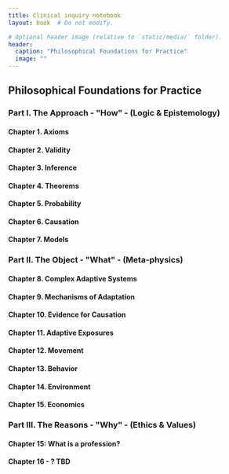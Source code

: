 ```yaml
---
title: Clinical inquiry notebook
layout: book  # Do not modify.

# Optional header image (relative to `static/media/` folder).
header:
  caption: "Philosophical Foundations for Practice"
  image: ""
---
```


## Philosophical Foundations for Practice

### Part I. The Approach - "How" - (Logic & Epistemology)

#### Chapter 1. Axioms
#### Chapter 2. Validity
#### Chapter 3. Inference
#### Chapter 4. Theorems
#### Chapter 5. Probability
#### Chapter 6. Causation
#### Chapter 7. Models

### Part II. The Object - "What" - (Meta-physics)

#### Chapter 8. Complex Adaptive Systems 
#### Chapter 9. Mechanisms of Adaptation 
#### Chapter 10. Evidence for Causation
#### Chapter 11. Adaptive Exposures
#### Chapter 12. Movement
#### Chapter 13. Behavior
#### Chapter 14. Environment
#### Chapter 15. Economics

### Part III. The Reasons - "Why" - (Ethics & Values)

#### Chapter 15: What is a profession? 
#### Chapter 16 - ? TBD
